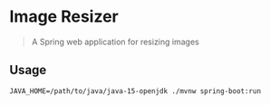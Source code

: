 # Image Resizer

> A Spring web application for resizing images

## Usage

```
JAVA_HOME=/path/to/java/java-15-openjdk ./mvnw spring-boot:run
```
